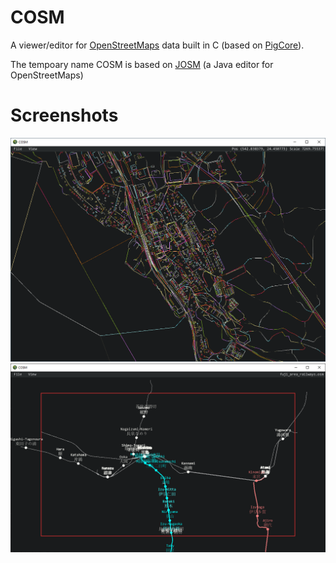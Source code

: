# COSM
A viewer/editor for [OpenStreetMaps](https://www.openstreetmap.org/) data built in C (based on [PigCore](https://github.com/PiggybankStudios/PigCore)).

The tempoary name COSM is based on [JOSM](https://josm.openstreetmap.de/) (a Java editor for OpenStreetMaps)

# Screenshots
![Screenshot of Bräcke](/_media/screenshot3.png)
![Railways Near Mt. Fuji](/_media/screenshot4.png)
